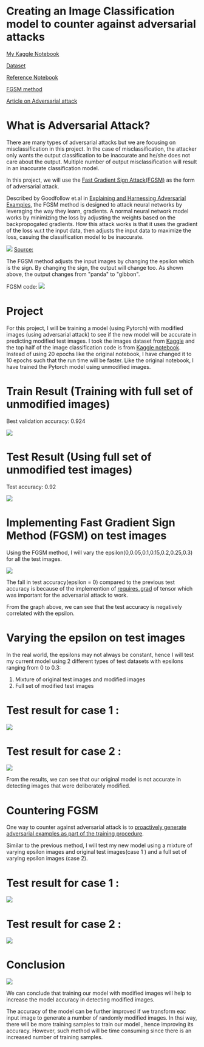 # Creating an Image Classification model to counter against adversarial attacks

[My Kaggle Notebook](https://www.kaggle.com/andylow1704/image-multiclass-pytorch-with-adversarial-attack)

[Dataset](https://www.kaggle.com/puneet6060/intel-image-classification)

[Reference Notebook](https://www.kaggle.com/asollie/intel-image-multiclass-pytorch-94-test-acc)

[FGSM method](https://pytorch.org/tutorials/beginner/fgsm_tutorial.html)

[Article on Adversarial attack](https://colab.research.google.com/drive/19N9VWTukXTPUj9eukeie55XIu3HKR5TT)


# What is Adversarial Attack?

There are many types of adversarial attacks but we are focusing on misclassification in this project. In the case of misclassification, the attacker only wants the output classification to be inaccurate and he/she does not care about the output. Multiple number of output misclassification will result in an inaccurate classification model.

In this project, we will use the [Fast Gradient Sign Attack(FGSM)](https://pytorch.org/tutorials/beginner/fgsm_tutorial.html) as the form of adversarial attack.

Described by Goodfollow et.al in [Explaining and Harnessing Adversarial Examples](https://arxiv.org/abs/1412.6572), the FGSM method is designed to attack neural networks by leveraging the way they learn, gradients. A normal neural network model works by minimizing the loss by adjusting the weights based on the backpropogated gradients. How this attack works is that it uses the gradient of the loss w.r.t the input data, then adjusts the input data to maximize the loss, casuing the classification model to be inaccurate. 

![](https://github.com/andylow1704/Adversarial_Attack/blob/main/Images/panda.PNG)
[Source:](https://arxiv.org/abs/1412.6572)

The FGSM method adjusts the input images by changing the epsilon which is the sign. By changing the sign, the output will change too. As shown above, the output changes from "panda" to "gibbon". 

FGSM code:
![](https://github.com/andylow1704/Adversarial_Attack/blob/main/Images/FGSM.png)



# Project
For this project, I will be training a model (using Pytorch) with modified images (using adversarial attack) to see if the new model will be accurate in predicting modified test images. I took the images dataset from [Kaggle](https://www.kaggle.com/puneet6060/intel-image-classification) and the top half of the image classification code is from [Kaggle notebook](https://www.kaggle.com/asollie/intel-image-multiclass-pytorch-94-test-acc). Instead of using 20 epochs like the original notebook, I have changed it to 10 epochs such that the run time will be faster. Like the original notebook, I have trained the Pytorch model using unmodified images.

# Train Result (Training with full set of unmodified images) 

Best validation accuracy: 0.924

![](https://github.com/andylow1704/Adversarial_Attack/blob/main/Images/Training%20History(Before).PNG)

# Test Result (Using full set of unmodified test images) 

Test accuracy: 0.92

![](https://github.com/andylow1704/Adversarial_Attack/blob/main/Images/Report(OG).PNG)


# Implementing Fast Gradient Sign Method (FGSM) on test images 


Using the FGSM method, I will vary the epsilon(0,0.05,0.1,0.15,0.2,0.25,0.3) for all the test images.

![](https://github.com/andylow1704/Adversarial_Attack/blob/main/Images/accuracy%20vs%20epilson.PNG)

The fall in test accuracy(epsilon = 0) compared to the previous test accuracy is because of the implemention of [requires_grad](https://pytorch.org/docs/stable/notes/autograd.html#multithreaded-autograd) of tensor which was important for the adversarial attack to work. 

From the graph above, we can see that the test accuracy is negatively correlated with the epsilon. 

# Varying the epsilon on test images

In the real world, the epsilons may not always be constant, hence I will test my current model using 2 different types of test datasets with epsilons ranging from 0 to 0.3:
1) Mixture of original test images and modified images
2) Full set of modified test images 

# Test result for case 1 : 
![](https://github.com/andylow1704/Adversarial_Attack/blob/main/Images/Report(Before%2Cmix).PNG) 

# Test result for case 2 :
![](https://github.com/andylow1704/Adversarial_Attack/blob/main/Images/Report(Before%2Cfull).PNG)

From the results, we can see that our original model is not accurate in detecting images that were deliberately modified. 

# Countering FGSM 

One way to counter against adversarial attack is to [proactively generate adversarial examples as part of the training procedure](https://colab.research.google.com/drive/19N9VWTukXTPUj9eukeie55XIu3HKR5TT#scrollTo=KiDYu9gOF_aU).




Similar to the previous method, I will test my new model using a mixture of varying epsilon images and original test images(case 1 ) and a full set of varying epsilon images (case 2). 

# Test result for case 1 : 
![](https://github.com/andylow1704/Adversarial_Attack/blob/main/Images/Report(After%2Cmix).PNG)

# Test result for case 2 :
![](https://github.com/andylow1704/Adversarial_Attack/blob/main/Images/Report(After%2Cfull).PNG)



# Conclusion 
![](https://github.com/andylow1704/Adversarial_Attack/blob/main/Images/Evaluation%20table.PNG)

We can conclude that training our model with modified images will help to increase the model accuracy in detecting modified images.

The accuracy of the model can be further improved if we transform eac input image to generate a number of randomly modified images. In thsi way, there will be more training samples to train our model , hence improving its accuracy. However, such method will be time consuming since there is an increased number of training samples. 






